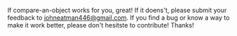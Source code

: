 If compare-an-object works for you, great! If it doens't, please submit your feedback to johneatman446@gmail.com. If you find a bug or know a way to make it work better, please don't hesitste to contribute! Thanks!
